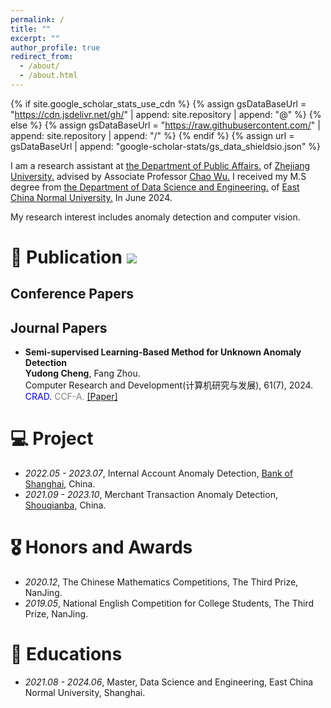 ```yaml
---
permalink: /
title: ""
excerpt: ""
author_profile: true
redirect_from: 
  - /about/
  - /about.html
---
```


{% if site.google_scholar_stats_use_cdn %}
{% assign gsDataBaseUrl = "https://cdn.jsdelivr.net/gh/" | append: site.repository | append: "@" %}
{% else %}
{% assign gsDataBaseUrl = "https://raw.githubusercontent.com/" | append: site.repository | append: "/" %}
{% endif %}
{% assign url = gsDataBaseUrl | append: "google-scholar-stats/gs_data_shieldsio.json" %}

<span class='anchor' id='about-me'></span>

I am a research assistant at [the Department of Public Affairs.](http://www.spa.zju.edu.cn/spachinese/) of [Zhejiang University.](https://www.zju.edu.cn/) advised by Associate Professor [Chao Wu.](https://wuchaozju.github.io/)
I received my M.S degree from [the Department of Data Science and Engineering.](https://dase.ecnu.edu.cn/) of [East China Normal University.](https://www.ecnu.edu.cn/) In June 2024.

My research interest includes anomaly detection and computer vision. 


# 📝 Publication <a href='https://scholar.google.com/citations?user=8IopmhYAAAAJ'><img src="https://img.shields.io/endpoint?url={{ url | url_encode }}&logo=Google%20Scholar&labelColor=f6f6f6&color=9cf&style=flat&label=citations"></a>


## Conference Papers

## Journal Papers

- **Semi-supervised Learning-Based Method for Unknown Anomaly Detection** <br>
**Yudong Cheng**, Fang Zhou. <br>
Computer Research and Development(计算机研究与发展), 61(7), 2024. <br>
<span style="color:blue">CRAD.</span>
<span style="color:grey">CCF-A.</span>
[[Paper]](https://crad.ict.ac.cn/cn/article/doi/10.7544/issn1000-1239.202330627)


# 💻 Project 
- *2022.05 - 2023.07*, Internal Account Anomaly Detection, [Bank of Shanghai](https://www.bosc.cn/zh/), China.
- *2021.09 - 2023.10*, Merchant Transaction Anomaly Detection, [Shouqianba](https://www.shouqianba.com/), China.


# 🎖 Honors and Awards
- *2020.12*, The Chinese Mathematics Competitions, The Third Prize, NanJing. 
- *2019.05*, National English Competition for College Students, The Third Prize, NanJing. 

# 📖 Educations
- *2021.08 - 2024.06*, Master, Data Science and Engineering, East China Normal University, Shanghai.
